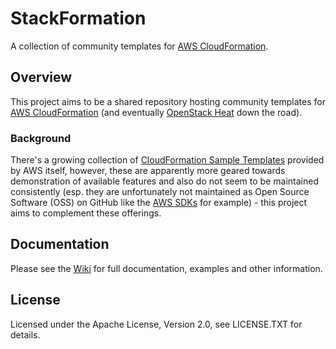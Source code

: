 # StackFormation

 A collection of community templates for [AWS CloudFormation](http://aws.amazon.com/cloudformation/).


## Overview

This project aims to be a shared repository hosting community templates for [AWS CloudFormation](http://aws.amazon.com/cloudformation/)
(and eventually [OpenStack Heat](https://github.com/openstack/heat) down the road).

### Background

There's a growing collection of [CloudFormation Sample Templates](http://aws.amazon.com/cloudformation/aws-cloudformation-templates/) provided by AWS itself,
however, these are apparently more geared towards demonstration of available features and also do not seem to be maintained consistently (esp. they are unfortunately
not maintained as Open Source Software (OSS) on GitHub like the [AWS SDKs](http://aws.amazon.com/tools/) for example) - this project aims to complement these offerings.

## Documentation

Please see the [Wiki](https://github.com/sopel/stackformation/wiki) for full documentation, examples and other information.

## License

Licensed under the Apache License, Version 2.0, see LICENSE.TXT for details.
